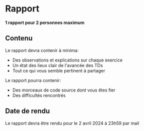 # Rapport

**1 rapport pour 2 personnes maximum**

## Contenu

Le rapport devra contenir à minima:
- Des observations et explications sur chaque exercice
- Un état des lieux clair de l'avancée des TDs
- Tout ce qui vous semble pertinent à partager

Le rapport pourra contenir:
- Des morceaux de code source dont vous êtes fier
- Des difficultés rencontrés

## Date de rendu

Le rapport devra être rendu pour le 2 avril 2024 à 23h59 par mail
